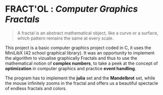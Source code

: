 # FRACT'OL : *Computer Graphics Fractals*

> A fractal is an abstract mathematical object, like a curve or a surface, which pattern remains the same at every scale.

This project is a basic computer graphics project coded in C, it uses the MiniLibX (42 school graphical library). It was an opportunity to implement the algorithm to vizualise graphically Fractals and thus to use the mathematical notion of **complex numbers**, to take a peek at the concept of **optimization** in computer graphics and practice **event handling**.

The program has to implement the **julia** set and the **Mandelbrot** set, while the mouse infinitely zooms in the fractal and offers us a beautiful spectacle of endless fractals and colors.
